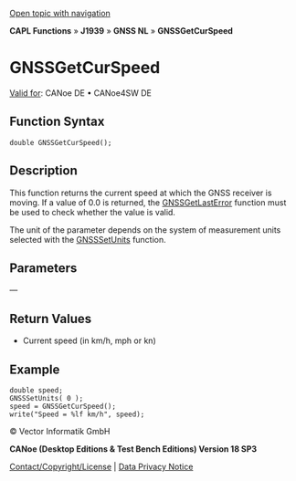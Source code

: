[Open topic with navigation](../../../../../../CANoeDEFamily.htm#Topics/CAPLFunctions/J1939/GNSSNodeLayer/Functions/CAPLfunctionGNSSgetcurspeed.md)

**CAPL Functions** » **J1939** » **GNSS NL** » **GNSSGetCurSpeed**

# GNSSGetCurSpeed

[Valid for](../../../../Shared/FeatureAvailability.md): CANoe DE • CANoe4SW DE

## Function Syntax

```plaintext
double GNSSGetCurSpeed();
```

## Description

This function returns the current speed at which the GNSS receiver is moving. If a value of 0.0 is returned, the [GNSSGetLastError](CAPLfunctionGNSSgetlasterror.md) function must be used to check whether the value is valid.

The unit of the parameter depends on the system of measurement units selected with the [GNSSSetUnits](CAPLfunctionGNSSsetunits.md) function.

## Parameters

—

## Return Values

- Current speed (in km/h, mph or kn)

## Example

```plaintext
double speed;
GNSSSetUnits( 0 );
speed = GNSSGetCurSpeed();
write("Speed = %lf km/h", speed);
```

© Vector Informatik GmbH

**CANoe (Desktop Editions & Test Bench Editions) Version 18 SP3**

[Contact/Copyright/License](../../../../Shared/ContactCopyrightLicense.md) | [Data Privacy Notice](https://www.vector.com/int/en/company/get-info/privacy-policy/)